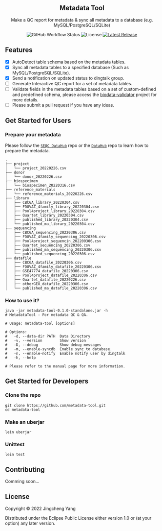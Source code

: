 <h2 align="center">Metadata Tool</h2>
<p align="center">Make a QC report for metadata & sync all metadata to a database (e.g. MySQL/PostgreSQL/SQLite)</p>

<p align="center">
<img alt="GitHub Workflow Status" src="https://img.shields.io/github/workflow/status/yjcyxky/metadata-tool/test-pack-and-release?label=Build Status">
<img src="https://img.shields.io/github/license/yjcyxky/metadata-tool.svg?label=License" alt="License"> 
<a href="https://github.com/yjcyxky/metadata-tool/releases"><img alt="Latest Release" src="https://img.shields.io/github/release/yjcyxky/metadata-tool.svg?label=Latest%20Release"/></a>
</p>

## Features
- [x] AutoDetect table schema based on the metadata tables.
- [x] Sync all metadata tables to a specified database (Such as MySQL/PostgreSQL/SQLite).
- [x] Send a notification on updated status to dingtalk group.
- [ ] Generate Interactive QC report for a set of metadata tables.
- [ ] Validate fields in the metadata tables based on a set of custom-defined and predefined schema, please access the [biodata-validator](https://github.com/yjcyxky/biodata-validator.git) project for more details.
- [ ] Please submit a pull request if you have any ideas.

## Get Started for Users
### Prepare your metadata
Please follow the [`SEQC DataHub`](https://github.com/biominer-lab/seqc-datahub) repo or the [`DataHub`](https://github.com/biominer-lab/datahub) repo to learn how to prepare the metadata.

```
.
├── project
│   └── project_20220226.csv
├── donor
│   └── donor_20220226.csv
├── biospecimen
│   └── biospecimen_20220316.csv
├── reference_materials
│   └── reference_materials_20220226.csv
├── library
│   ├── CBCGA_library_20220304.csv
│   ├── FDUVAZ_4family_library_20220304.csv
│   ├── Pool4project_library_20220304.csv
│   ├── Quartet_library_20220304.csv
│   ├── published_library_20220304.csv
│   └── published_ma_library_20220304.csv
├── sequencing
│   ├── CBCGA_sequencing_20220306.csv
│   ├── FDUVAZ_4family_sequencing_20220306.csv
│   ├── Pool4project_sequencin_202200306.csv
│   ├── Quartet_sequencing_20220306.csv
│   ├── published_ma_sequencing_20220306.csv
│   └── published_sequencing_20220306.csv
├── datafile
│   ├── CBCGA_datafile_20220306.csv
│   ├── FDUVAZ_4family_datafile_20220306.csv
│   ├── GSE47774_datafile_20220306.csv
│   ├── Pool4project_datafile_20220306.csv
│   ├── Quartet_datafile_20220226.csv
│   ├── otherGEO_datafile_20220306.csv
│   └── published_ma_datafile_20220306.csv
```

### How to use it?

``` shell
java -jar metadata-tool-0.1.0-standalone.jar -h
# MetadataTool - For metadata QC & QA.

# Usage: metadata-tool [options]

# Options:
#   -d, --data-dir PATH  Data Directory
#   -v, --version        Show version
#   -D, --debug          Show debug messages
#   -m, --enable-syncdb  Enable sync to database.
#   -n, --enable-notify  Enable notify user by dingtalk
#   -h, --help

# Please refer to the manual page for more information.
```

## Get Started for Developers

### Clone the repo
``` shell
git clone https://github.com/metadata-tool.git
cd metadata-tool
```

### Make an uberjar

``` shell
lein uberjar
```

### Unittest

``` shell
lein test
```

## Contributing

Comming soon...

## License

Copyright © 2022 Jingcheng Yang

Distributed under the Eclipse Public License either version 1.0 or (at
your option) any later version.
